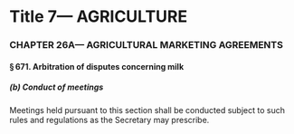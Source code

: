 
# Title 7— AGRICULTURE
### CHAPTER 26A— AGRICULTURAL MARKETING AGREEMENTS
#### § 671. Arbitration of disputes concerning milk
##### (b) Conduct of meetings

Meetings held pursuant to this section shall be conducted subject to such rules and regulations as the Secretary may prescribe.
